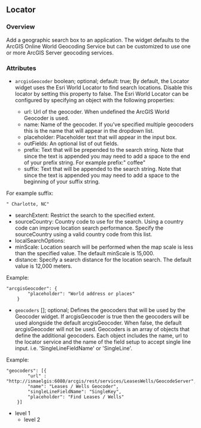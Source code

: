 ## Locator ##
### Overview ###
Add a geographic search box to an application. The widget defaults to the ArcGIS Online World Geocoding Service but can be customized to use one or more ArcGIS Server geocoding services.

### Attributes ###
* `arcgisGeocoder` boolean; optional; default: true; By default, the Locator widget uses the Esri World Locator to find search locations. Disable this locator by setting this property to false. The Esri World Locator can be configured by specifying an object with the following properties:

  - url: Url of the geocoder. When undefined the ArcGIS World Geocoder is used.
  - name: Name of the geocoder. If you've specified multiple geocoders this is the name that will appear in the dropdown list.
  - placeholder: Placeholder text that will appear in the input box.
  - outFields: An optional list of out fields.
  - prefix: Text that will be prepended to the search string. Note that since the text is appended you may need to add a space to the end of your prefix string. For example prefix:" coffee"
  - suffix: Text that will be appended to the search string. Note that since the text is appended you may need to add a space to the beginning of your suffix string. 
  
For example suffix:
>
```
" Charlotte, NC"
```

  - searchExtent: Restrict the search to the specified extent.
  - sourceCountry: Country code to use for the search. Using a country code can improve location search performance. Specify the sourceCountry using a valid country code from this list.
  - localSearchOptions:
  - minScale: Location search will be performed when the map scale is less than the specified value. The default minScale is 15,000.
  - distance: Specify a search distance for the location search. The default value is 12,000 meters.

Example:
```
"arcgisGeocoder": {
  	    "placeholder": "World address or places"
  	}
```

* `geocoders` []; optional; Defines the geocoders that will be used by the Geocoder widget. If arcgisGeocoder is true then the geocoders will be used alongside the default arcgisGeocoder. When false, the default arcgisGeocoder will not be used. Geocoders is an array of objects that define the additional geocoders. Each object includes the name, url to the locator service and the name of the field setup to accept single line input. i.e. 'SingleLineFieldName' or 'SingleLine'. 

Example:
```
"geocoders": [{
  		"url" : "http://ismaelgis:6080/arcgis/rest/services/LeasesWells/GeocodeServer",
  		"name": "Leases / Wells Geocoder",
    	"singleLineFieldName": "SingleKey",
    	"placeholder": "Find Leases / Wells"
  	}]
```

* level 1
   * level 2
